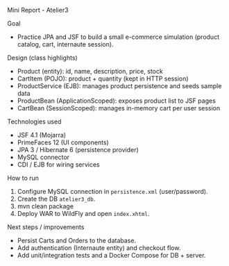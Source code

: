 Mini Report - Atelier3

Goal
- Practice JPA and JSF to build a small e-commerce simulation (product catalog, cart, internaute session).

Design (class highlights)
- Product (entity): id, name, description, price, stock
- CartItem (POJO): product + quantity (kept in HTTP session)
- ProductService (EJB): manages product persistence and seeds sample data
- ProductBean (ApplicationScoped): exposes product list to JSF pages
- CartBean (SessionScoped): manages in-memory cart per user session

Technologies used
- JSF 4.1 (Mojarra)
- PrimeFaces 12 (UI components)
- JPA 3 / Hibernate 6 (persistence provider)
- MySQL connector
- CDI / EJB for wiring services

How to run
1. Configure MySQL connection in `persistence.xml` (user/password).
2. Create the DB `atelier3_db`.
3. mvn clean package
4. Deploy WAR to WildFly and open `index.xhtml`.

Next steps / improvements
- Persist Carts and Orders to the database.
- Add authentication (Internaute entity) and checkout flow.
- Add unit/integration tests and a Docker Compose for DB + server.

